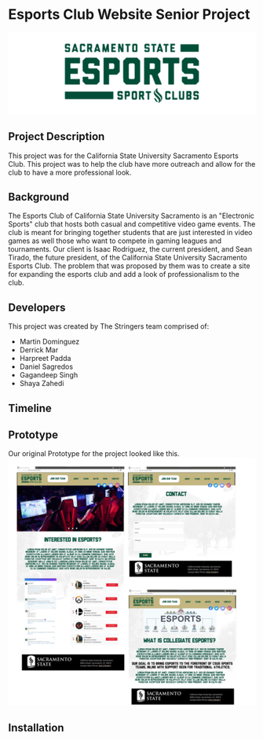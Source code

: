 # Esports Club Website Senior Project
![alt text](https://github.com/MARTYC0DES/seniorProject/blob/b30f6fea298aa09d83448baeaf10e87103bd679e/images/esports.png?raw=true)

## Project Description
This project was for the California State University Sacramento Esports Club. This project was to help the club have more outreach and allow for the club to have a more professional look.

## Background
The Esports Club of California State University Sacramento is an "Electronic Sports" club that hosts both casual and competitive video game events. The club is meant for bringing together students that are just interested in video games as well those who want to compete in gaming leagues and tournaments. Our client is Isaac Rodriguez, the current president, and Sean Tirado, the future president, of the California State University Sacramento Esports Club. The problem that was proposed by them was to create a site for expanding the esports club and add a look of professionalism to the club.

## Developers
This project was created by The Stringers team comprised of:
- Martin Dominguez
- Derrick Mar
- Harpreet Padda
- Daniel Sagredos
- Gagandeep Singh
- Shaya Zahedi
	
## Timeline

## Prototype
Our original Prototype for the project looked like this.
![alt text](https://github.com/MARTYC0DES/seniorProject/blob/485513e1d9075a97341a01e4c83847d028110e72/images/Prototype2.jpg)


## Installation